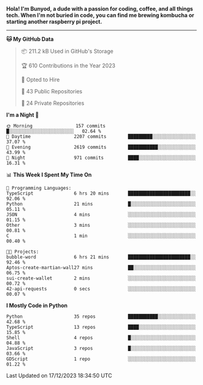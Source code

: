 <p>
<b>Hola! I'm Bunyod, a dude with a passion for coding, coffee, and all things tech. When I'm not buried in code, you can find me brewing kombucha or starting another raspberry pi project.</b>
</p>

---

<!--START_SECTION:waka-->
**🐱 My GitHub Data** 

> 📦 211.2 kB Used in GitHub's Storage 
 > 
> 🏆 610 Contributions in the Year 2023
 > 
> 💼 Opted to Hire
 > 
> 📜 43 Public Repositories 
 > 
> 🔑 24 Private Repositories 
 > 
**I'm a Night 🦉** 

```text
🌞 Morning                157 commits         █░░░░░░░░░░░░░░░░░░░░░░░░   02.64 % 
🌆 Daytime                2207 commits        █████████░░░░░░░░░░░░░░░░   37.07 % 
🌃 Evening                2619 commits        ███████████░░░░░░░░░░░░░░   43.99 % 
🌙 Night                  971 commits         ████░░░░░░░░░░░░░░░░░░░░░   16.31 % 
```


📊 **This Week I Spent My Time On** 

```text
💬 Programming Languages: 
TypeScript               6 hrs 20 mins       ███████████████████████░░   92.06 % 
Python                   21 mins             █░░░░░░░░░░░░░░░░░░░░░░░░   05.11 % 
JSON                     4 mins              ░░░░░░░░░░░░░░░░░░░░░░░░░   01.15 % 
Other                    3 mins              ░░░░░░░░░░░░░░░░░░░░░░░░░   00.81 % 
C                        1 min               ░░░░░░░░░░░░░░░░░░░░░░░░░   00.40 % 

🐱‍💻 Projects: 
bubble-word              6 hrs 21 mins       ███████████████████████░░   92.46 % 
Aptos-create-martian-wall27 mins             ██░░░░░░░░░░░░░░░░░░░░░░░   06.75 % 
sui-create-wallet        2 mins              ░░░░░░░░░░░░░░░░░░░░░░░░░   00.72 % 
42-api-requests          0 secs              ░░░░░░░░░░░░░░░░░░░░░░░░░   00.07 % 
```

**I Mostly Code in Python** 

```text
Python                   35 repos            ███████████░░░░░░░░░░░░░░   42.68 % 
TypeScript               13 repos            ████░░░░░░░░░░░░░░░░░░░░░   15.85 % 
Shell                    4 repos             █░░░░░░░░░░░░░░░░░░░░░░░░   04.88 % 
JavaScript               3 repos             █░░░░░░░░░░░░░░░░░░░░░░░░   03.66 % 
GDScript                 1 repo              ░░░░░░░░░░░░░░░░░░░░░░░░░   01.22 % 
```




 Last Updated on 17/12/2023 18:34:50 UTC
<!--END_SECTION:waka-->
